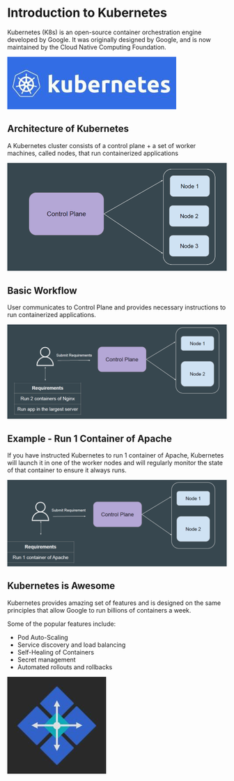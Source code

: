 # Introduction to Kubernetes

Kubernetes (K8s) is an open-source container orchestration engine developed
by Google.
It was originally designed by Google, and is now maintained by the Cloud Native
Computing Foundation.

![My Image](images/image1.png)

## Architecture of Kubernetes

A Kubernetes cluster consists of a control plane + a set of worker machines,
called nodes, that run containerized applications

![My Image](images/image2.png)

## Basic Workflow

User communicates to Control Plane and provides necessary instructions to run
containerized applications.

![My Image](images/image3.png)

## Example - Run 1 Container of Apache

If you have instructed Kubernetes to run 1 container of Apache, Kubernetes will
launch it in one of the worker nodes and will regularly monitor the state of that
container to ensure it always runs.

![My Image](images/image4.png)

## Kubernetes is Awesome

Kubernetes provides amazing set of features and is designed on the same
principles that allow Google to run billions of containers a week.

Some of the popular features include:
- Pod Auto-Scaling
- Service discovery and load balancing
- Self-Healing of Containers
- Secret management
- Automated rollouts and rollbacks

![My Image](images/image5.png)


